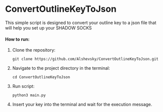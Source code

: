 # ConvertOutlineKeyToJson

This simple script is designed to convert your outline key to a json file that will help you set up your SHADOW SOCKS

#### How to run:
1. Clone the repository:
   ```
   git clone https://github.com/Alshevsky/ConvertOutlineKeyToJson.git
   ```
2. Navigate to the project directory in the terminal:
   ```
   cd ConvertOutlineKeyToJson
   ```
3. Run script:
    ```shell
    python3 main.py
    ```
4. Insert your key into the terminal and wait for the execution message.
